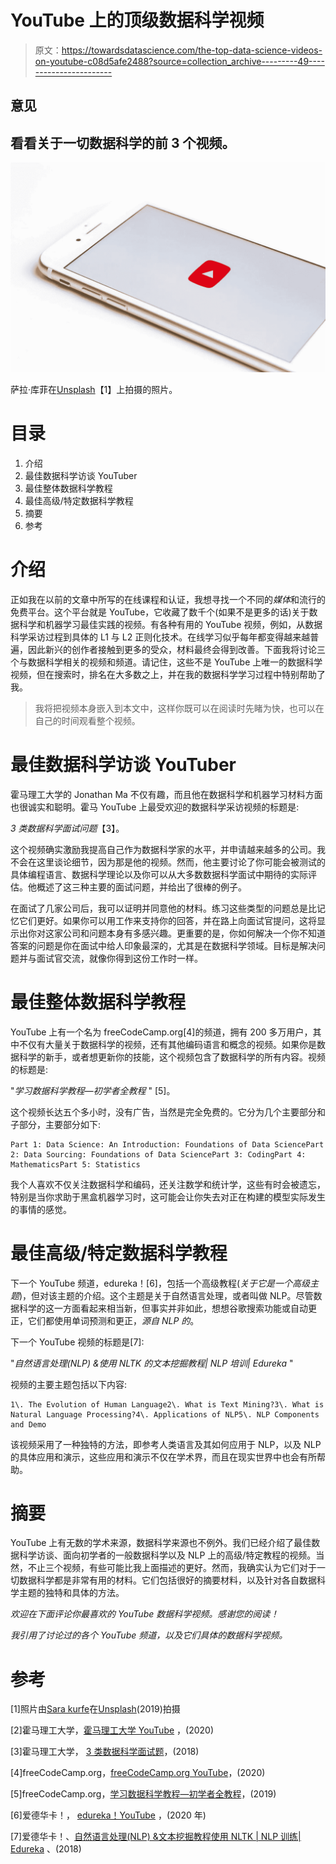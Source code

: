 # YouTube 上的顶级数据科学视频

> 原文：<https://towardsdatascience.com/the-top-data-science-videos-on-youtube-c08d5afe2488?source=collection_archive---------49----------------------->

## 意见

## 看看关于一切数据科学的前 3 个视频。

![](img/5f8377c53f838cf5281b2a9f89086eea.png)

萨拉·库菲在[Unsplash](https://unsplash.com/s/photos/youtube?utm_source=unsplash&utm_medium=referral&utm_content=creditCopyText)【1】上拍摄的照片。

# 目录

1.  介绍
2.  最佳数据科学访谈 YouTuber
3.  最佳整体数据科学教程
4.  最佳高级/特定数据科学教程
5.  摘要
6.  参考

# 介绍

正如我在以前的文章中所写的在线课程和认证，我想寻找一个不同的*媒体*和流行的免费平台。这个平台就是 YouTube，它收藏了数千个(如果不是更多的话)关于数据科学和机器学习最佳实践的视频。有各种有用的 YouTube 视频，例如，从数据科学采访过程到具体的 L1 与 L2 正则化技术。在线学习似乎每年都变得越来越普遍，因此新兴的创作者接触到更多的受众，材料最终会得到改善。下面我将讨论三个与数据科学相关的视频和频道。请记住，这些不是 YouTube 上唯一的数据科学视频，但在搜索时，排名在大多数之上，并在我的数据科学学习过程中特别帮助了我。

> 我将把视频本身嵌入到本文中，这样你既可以在阅读时先睹为快，也可以在自己的时间观看整个视频。

# 最佳数据科学访谈 YouTuber

霍马理工大学的 Jonathan Ma 不仅有趣，而且他在数据科学和机器学习材料方面也很诚实和聪明。霍马 YouTube 上最受欢迎的数据科学采访视频的标题是:

*3 类数据科学面试问题*【3】。

这个视频确实激励我提高自己作为数据科学家的水平，并申请越来越多的公司。我不会在这里谈论细节，因为那是他的视频。然而，他主要讨论了你可能会被测试的具体编程语言、数据科学理论以及你可以从大多数数据科学面试中期待的实际评估。他概述了这三种主要的面试问题，并给出了很棒的例子。

在面试了几家公司后，我可以证明并同意他的材料。练习这些类型的问题总是比记忆它们更好。如果你可以用工作来支持你的回答，并在路上向面试官提问，这将显示出你对这家公司和问题本身有多感兴趣。更重要的是，你如何解决一个你不知道答案的问题是你在面试中给人印象最深的，尤其是在数据科学领域。目标是解决问题并与面试官交流，就像你得到这份工作时一样。

# 最佳整体数据科学教程

YouTube 上有一个名为 freeCodeCamp.org[4]的频道，拥有 200 多万用户，其中不仅有大量关于数据科学的视频，还有其他编码语言和概念的视频。如果你是数据科学的新手，或者想更新你的技能，这个视频包含了数据科学的所有内容。视频的标题是:

"*学习数据科学教程—初学者全教程* " [5]。

这个视频长达五个多小时，没有广告，当然是完全免费的。它分为几个主要部分和子部分，主要部分如下:

```
Part 1: Data Science: An Introduction: Foundations of Data SciencePart 2: Data Sourcing: Foundations of Data SciencePart 3: CodingPart 4: MathematicsPart 5: Statistics
```

我个人喜欢不仅关注数据科学和编码，还关注数学和统计学，这些有时会被遗忘，特别是当你求助于黑盒机器学习时，这可能会让你失去对正在构建的模型实际发生的事情的感觉。

# 最佳高级/特定数据科学教程

下一个 YouTube 频道，edureka！[6]，包括一个高级教程(*关于它是一个高级主题*)，但对该主题的介绍。这个主题是关于自然语言处理，或者叫做 NLP。尽管数据科学的这一方面看起来相当新，但事实并非如此，想想谷歌搜索功能或自动更正，它们都使用单词预测和更正，*源自 NLP 的*。

下一个 YouTube 视频的标题是[7]:

"*自然语言处理(NLP) &使用 NLTK 的文本挖掘教程| NLP 培训| Edureka* "

视频的主要主题包括以下内容:

```
1\. The Evolution of Human Language2\. What is Text Mining?3\. What is Natural Language Processing?4\. Applications of NLP5\. NLP Components and Demo
```

该视频采用了一种独特的方法，即参考人类语言及其如何应用于 NLP，以及 NLP 的具体应用和演示，这些应用和演示不仅在学术界，而且在现实世界中也会有所帮助。

# 摘要

YouTube 上有无数的学术来源，数据科学来源也不例外。我们已经介绍了最佳数据科学访谈、面向初学者的一般数据科学以及 NLP 上的高级/特定教程的视频。当然，不止三个视频，有些可能比我上面描述的更好。然而，我确实认为它们对于一切数据科学都是非常有用的材料。它们包括很好的摘要材料，以及针对各自数据科学主题的独特和具体的方法。

*欢迎在下面评论你最喜欢的 YouTube 数据科学视频。感谢您的阅读！*

*我引用了讨论过的各个 YouTube 频道，以及它们具体的数据科学视频。*

# 参考

[1]照片由[Sara kurfe](https://unsplash.com/@stereophototyp?utm_source=unsplash&utm_medium=referral&utm_content=creditCopyText)在[Unsplash](https://unsplash.com/s/photos/youtube?utm_source=unsplash&utm_medium=referral&utm_content=creditCopyText)(2019)拍摄

[2]霍马理工大学，[霍马理工大学 YouTube](https://www.youtube.com/c/JomaOppa) ，(2020)

[3]霍马理工大学， [3 类数据科学面试题](https://www.youtube.com/watch?v=4Z6lxfglvUU)，(2018)

[4]freeCodeCamp.org，[freeCodeCamp.org YouTube](https://www.youtube.com/channel/UC8butISFwT-Wl7EV0hUK0BQ)，(2020)

[5]freeCodeCamp.org，[学习数据科学教程—初学者全教程](https://www.youtube.com/watch?v=ua-CiDNNj30)，(2019)

[6]爱德华卡！， [edureka！YouTube](https://www.youtube.com/user/edurekaIN) ，(2020 年)

[7]爱德华卡！、[自然语言处理(NLP) &文本挖掘教程使用 NLTK | NLP 训练| Edureka](https://www.youtube.com/watch?v=05ONoGfmKvA) 、(2018)